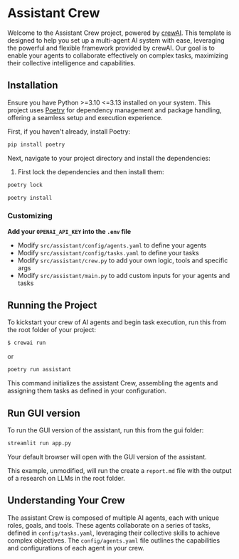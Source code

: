 # Assistant Crew

Welcome to the Assistant Crew project, powered by [crewAI](https://crewai.com). This template is designed to help you set up a multi-agent AI system with ease, leveraging the powerful and flexible framework provided by crewAI. Our goal is to enable your agents to collaborate effectively on complex tasks, maximizing their collective intelligence and capabilities.

## Installation

Ensure you have Python >=3.10 <=3.13 installed on your system. This project uses [Poetry](https://python-poetry.org/) for dependency management and package handling, offering a seamless setup and execution experience.

First, if you haven't already, install Poetry:

```bash
pip install poetry
```

Next, navigate to your project directory and install the dependencies:

1. First lock the dependencies and then install them:
```bash
poetry lock
```
```bash
poetry install
```
### Customizing

**Add your `OPENAI_API_KEY` into the `.env` file**

- Modify `src/assistant/config/agents.yaml` to define your agents
- Modify `src/assistant/config/tasks.yaml` to define your tasks
- Modify `src/assistant/crew.py` to add your own logic, tools and specific args
- Modify `src/assistant/main.py` to add custom inputs for your agents and tasks

## Running the Project

To kickstart your crew of AI agents and begin task execution, run this from the root folder of your project:

```bash
$ crewai run
```
or
```bash
poetry run assistant
```
This command initializes the assistant Crew, assembling the agents and assigning them tasks as defined in your configuration.

## Run GUI version

To run the GUI version of the assistant, run this from the gui folder:

```bash
streamlit run app.py
```

Your default browser will open with the GUI version of the assistant.

This example, unmodified, will run the create a `report.md` file with the output of a research on LLMs in the root folder.

## Understanding Your Crew

The assistant Crew is composed of multiple AI agents, each with unique roles, goals, and tools. These agents collaborate on a series of tasks, defined in `config/tasks.yaml`, leveraging their collective skills to achieve complex objectives. The `config/agents.yaml` file outlines the capabilities and configurations of each agent in your crew.
